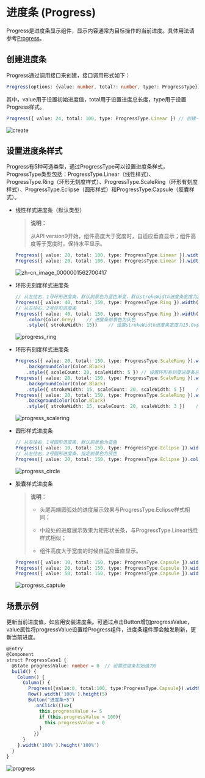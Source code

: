 # 进度条 (Progress)


Progress是进度条显示组件，显示内容通常为目标操作的当前进度。具体用法请参考[Progress](../reference/arkui-ts/ts-basic-components-progress.md)。


## 创建进度条

Progress通过调用接口来创建，接口调用形式如下：

```ts
Progress(options: {value: number, total?: number, type?: ProgressType})
```


其中，value用于设置初始进度值，total用于设置进度总长度，type用于设置Progress样式。

```ts
Progress({ value: 24, total: 100, type: ProgressType.Linear }) // 创建一个进度总长为100，初始进度值为24的线性进度条
```


![create](figures/create.png)


## 设置进度条样式

Progress有5种可选类型，通过ProgressType可以设置进度条样式，ProgressType类型包括：ProgressType.Linear（线性样式）、 ProgressType.Ring（环形无刻度样式）、ProgressType.ScaleRing（环形有刻度样式）、ProgressType.Eclipse（圆形样式）和ProgressType.Capsule（胶囊样式）。


- 线性样式进度条（默认类型）

  >**说明：**
  >
  > 从API version9开始，组件高度大于宽度时，自适应垂直显示；组件高度等于宽度时，保持水平显示。


  ```ts
  Progress({ value: 20, total: 100, type: ProgressType.Linear }).width(200).height(50)
  Progress({ value: 20, total: 100, type: ProgressType.Linear }).width(50).height(200)
  ```

  ![zh-cn_image_0000001562700417](figures/zh-cn_image_0000001562700417.png)

- 环形无刻度样式进度条

  ```ts
  // 从左往右，1号环形进度条，默认前景色为蓝色渐变，默认strokeWidth进度条宽度为2.0vp
  Progress({ value: 40, total: 150, type: ProgressType.Ring }).width(100).height(100)
  // 从左往右，2号环形进度条
  Progress({ value: 40, total: 150, type: ProgressType.Ring }).width(100).height(100)
      .color(Color.Grey)	// 进度条前景色为灰色
      .style({ strokeWidth: 15})	// 设置strokeWidth进度条宽度为15.0vp
  ```

  ![progress_ring](figures/progress_ring.png)

- 环形有刻度样式进度条

  ```ts
  Progress({ value: 20, total: 150, type: ProgressType.ScaleRing }).width(100).height(100)
      .backgroundColor(Color.Black)
      .style({ scaleCount: 20, scaleWidth: 5 })	// 设置环形有刻度进度条总刻度数为20，刻度宽度为5vp
  Progress({ value: 20, total: 150, type: ProgressType.ScaleRing }).width(100).height(100)
      .backgroundColor(Color.Black)
      .style({ strokeWidth: 15, scaleCount: 20, scaleWidth: 5 })	// 设置环形有刻度进度条宽度15，总刻度数为20，刻度宽度为5vp
  Progress({ value: 20, total: 150, type: ProgressType.ScaleRing }).width(100).height(100)
      .backgroundColor(Color.Black)
      .style({ strokeWidth: 15, scaleCount: 20, scaleWidth: 3 })	// 设置环形有刻度进度条宽度15，总刻度数为20，刻度宽度为3vp
  ```

  ![progress_scalering](figures/progress_scalering.png)

- 圆形样式进度条

  ```ts
  // 从左往右，1号圆形进度条，默认前景色为蓝色
  Progress({ value: 10, total: 150, type: ProgressType.Eclipse }).width(100).height(100)
  // 从左往右，2号圆形进度条，指定前景色为灰色
  Progress({ value: 20, total: 150, type: ProgressType.Eclipse }).color(Color.Grey).width(100).height(100)
  ```

  ![progress_circle](figures/progress_circle.png)

- 胶囊样式进度条
  >**说明：**
  >
  >-  头尾两端圆弧处的进度展示效果与ProgressType.Eclipse样式相同；
  >-  中段处的进度展示效果为矩形状长条，与ProgressType.Linear线性样式相似；
  >
  >-  组件高度大于宽度的时候自适应垂直显示。


  ```ts
  Progress({ value: 10, total: 150, type: ProgressType.Capsule }).width(100).height(50)
  Progress({ value: 20, total: 150, type: ProgressType.Capsule }).width(50).height(100).color(Color.Grey)
  Progress({ value: 50, total: 150, type: ProgressType.Capsule }).width(50).height(100).color(Color.Blue).backgroundColor(Color.Black)
  ```

  ![progress_captule](figures/progress_captule.png)


## 场景示例

更新当前进度值，如应用安装进度条。可通过点击Button增加progressValue，value属性将progressValue设置给Progress组件，进度条组件即会触发刷新，更新当前进度。

```ts
@Entry
@Component
struct ProgressCase1 { 
  @State progressValue: number = 0	// 设置进度条初始值为0
  build() {
    Column() {
      Column() {
        Progress({value:0, total:100, type:ProgressType.Capsule}).width(200).height(50).value(this.progressValue)
        Row().width('100%').height(5)
        Button("进度条+5")
          .onClick(()=>{
            this.progressValue += 5
            if (this.progressValue > 100){
              this.progressValue = 0
            }
          })
      }
    }.width('100%').height('100%')
  }
}
```


![progress](figures/progress.gif)
